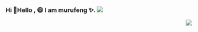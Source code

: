 ### Hi 👋Hello , 😄 I am murufeng ✨. ![](https://visitor-badge.glitch.me/badge?page_id=murufeng.homepage) 
<img align="right" src="https://github-readme-stats.vercel.app/api?username=murufeng&show_icons=true&icon_color=CE1D2D&text_color=718096&bg_color=ffffff&hide_title=true" />

<!--
**murufeng/murufeng** is a ✨ _special_ ✨ repository because its `README.md` (this file) appears on your GitHub profile.


- 🔭 I’m currently working on ...
- 🌱 I’m currently learning ...
- 👯 I’m looking to collaborate on ...
- 🤔 I’m looking for help with ...
- 💬 Ask me about ...
- 📫 How to reach me: ...
- 😄 Pronouns: ...
- ⚡ Fun fact: ...
-->
